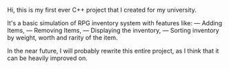 Hi, this is my first ever C++ project that I created for my university.
 
It's a basic simulation of RPG inventory system with features like:
— Adding Items,
— Removing Items,
— Displaying the inventory,
— Sorting inventory by weight, worth and rarity of the item.

In the near future, I will probably rewrite this entire project, as I think that it can be heavily improved on.
